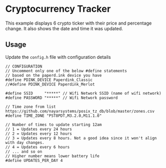 # Cryptocurrency Tracker
This example displays 6 crypto ticker with their price and percentage change.
It also shows the date and time it was updated.

## Usage
Update the `config.h` file with configuration details
```
// CONFIGURATION
// Uncomment only one of the below #define statements
// based on the paperd.ink device you have
#define PDINK_DEVICE Paperdink_Classic
//#define PDINK_DEVICE Paperdink_Merlot

#define SSID     "*****" // Wifi Network SSID (name of wifi network)
#define PASSWORD "*****" // Wifi Network password

// Time zone from list https://github.com/nayarsystems/posix_tz_db/blob/master/zones.csv
#define TIME_ZONE "PST8PDT,M3.2.0,M11.1.0"

// Number of times to update starting 12am
// 1 = Updates every 24 hours
// 2 = Updates every 12 hours
// 3 = Updates every 8 hours. Not a good idea since it won't align with day changes.
// 4 = Updates every 6 hours
// ... and so on
// Higher number means lower battery life
#define UPDATES_PER_DAY 4
```

